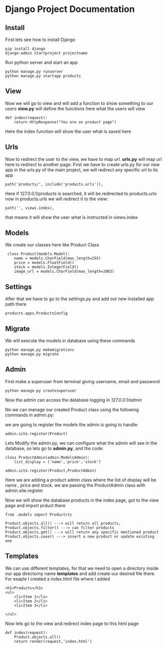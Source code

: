 
# Django Project Documentation

## Install
First lets see how to install Django 

```
pip install django
django-admin startproject projectname
```

Run python server and start an app
```
python manage.py runserver
python manage.py startapp products
```

## View

Now we will go to view and will add a function to show something to our users
**view.py** will define the functions here what the users will view

```
def index(request):
    return HttpResponse("You are on product page")
```
Here the index function will show the user what is saved here

## Urls
Now to redirect the user to the view, we have to map url.
**urls.py** will map url here to redirect to another page.
First we have to create urls.py for our new app
in the urls.py of the main project, we will redirect any specific url to its app
```
path('products/', include('products.urls')),
```
Here if 127.0.0.1/products is searched, it will be redirected to products.urls
now in products.urls we will redirect it to the view:

```
path('', views.index),
```
that means it will show the user what is instructed in views.index


## Models
 We create our classes here like Product Class

```
 class Product(models.Model):
    name = models.CharField(max_length=255)
    price = models.FloatField()
    stock = models.IntegerField()
    image_url = models.CharField(max_length=2083)
```
## Settings

After that we have to go to the settings.py and add out new installed app path there
```
products.apps.ProductsConfig
```

## Migrate

We will execute the models in database using these commands
```
python manage.py makemigrations
python manage.py migrate
```

## Admin
First make a superuser from terminal giving username, email and password
```
python manage.py createsuperuser
```
Now the admin can access the database logging in *127.0.0.1/admin*

No we can manage our created Product class using the following commands in admin.py:

we are going to register the models the admin is going to handle:
```
admin.site.register(Product)
```
Lets Modify the admin.py, we can configure what the admin will see in the database, 
so lets go to **admin.py**, and the code:
```
class ProductAdmin(admin.ModelsAdmin):
    list_display = ('name','price','stock')

admin.site.register(Product,ProductAdmin)
```

Here we are adding a product admin class where the list of display will be name , price and stock.
we are passing the ProductAdmin class with admin.site.register

Now we will show the database products in the index page,
got to the view page and import prduct there
```
from .models import Productcts
```
```
Product.objects.all() ---> will return all products,
Product.objects.filter() ---> can filter products
Product.objects.get() ---> will return any specific mentioned product
Product.objects.save() ---> insert a new product or update existing one
```

## Templates

We can use different templates, for that we need to open a directory inside our app directorny
name **templates** and add create our desired file there. For exaple I created a index.html file
where I added 
```
<h1>Products</h1>
<ul>
    <li>Item 1</li>
    <li>Item 2</li>
    <li>Item 3</li>

</ul>
```
Now lets go to the view and redirect index page to this html page

```
def index(request):
    Product.objects.all()
    return render(request,'index.html')

```